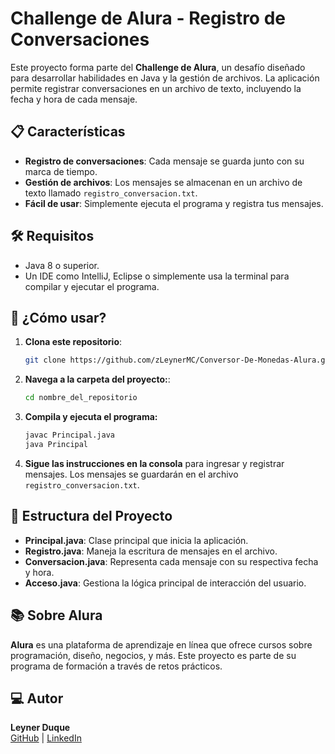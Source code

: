 # Challenge de Alura - Registro de Conversaciones

Este proyecto forma parte del **Challenge de Alura**, un desafío diseñado para desarrollar habilidades en Java y la gestión de archivos. La aplicación permite registrar conversaciones en un archivo de texto, incluyendo la fecha y hora de cada mensaje.

## 📋 Características

- **Registro de conversaciones**: Cada mensaje se guarda junto con su marca de tiempo.
- **Gestión de archivos**: Los mensajes se almacenan en un archivo de texto llamado `registro_conversacion.txt`.
- **Fácil de usar**: Simplemente ejecuta el programa y registra tus mensajes.

## 🛠️ Requisitos

- Java 8 o superior.
- Un IDE como IntelliJ, Eclipse o simplemente usa la terminal para compilar y ejecutar el programa.

## 🚀 ¿Cómo usar?

1. **Clona este repositorio**:
   ```bash
   git clone https://github.com/zLeynerMC/Conversor-De-Monedas-Alura.git

2. **Navega a la carpeta del proyecto:**:
   ```bash
   cd nombre_del_repositorio

3. **Compila y ejecuta el programa:**
   ```bash
   javac Principal.java
   java Principal

4. **Sigue las instrucciones en la consola** para ingresar y registrar mensajes. Los mensajes se guardarán en el archivo `registro_conversacion.txt`.

## 📂 Estructura del Proyecto

- **Principal.java**: Clase principal que inicia la aplicación.
- **Registro.java**: Maneja la escritura de mensajes en el archivo.
- **Conversacion.java**: Representa cada mensaje con su respectiva fecha y hora.
- **Acceso.java**: Gestiona la lógica principal de interacción del usuario.

## 📚 Sobre Alura

**Alura** es una plataforma de aprendizaje en línea que ofrece cursos sobre programación, diseño, negocios, y más. Este proyecto es parte de su programa de formación a través de retos prácticos.

## 💻 Autor

**Leyner Duque**  
[GitHub](https://github.com/zLeynerMC) | [LinkedIn](https://www.linkedin.com/in/leyner-duque/)
